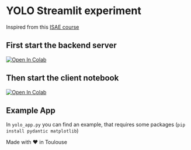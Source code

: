 # YOLO Streamlit experiment

Inspired from this [ISAE course](https://supaerodatascience.github.io/OBD/1_5_deployment_tp.html#developpement-de-apppy)

## First start the backend server

[![Open In Colab](https://colab.research.google.com/assets/colab-badge.svg)](https://colab.research.google.com/github/galleon/data-no-blabla-streamlit/blob/main/yolo/backend/yolo_playground_backend.ipynb)

## Then start the client notebook

[![Open In Colab](https://colab.research.google.com/assets/colab-badge.svg)](https://colab.research.google.com/github/galleon/data-no-blabla-streamlit/blob/main/yolo/client_notebook.ipynb)

## Example App

In `yolo_app.py` you can find an example, that requires some packages (`pip install pydantic matplotlib`)

Made with ❤️  in Toulouse
